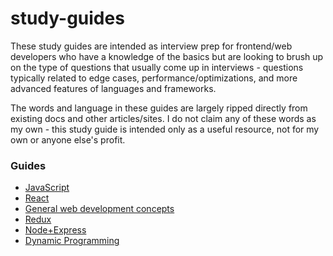 # study-guides

These study guides are intended as interview prep for frontend/web developers who have a knowledge of the basics but are looking to brush up on the type of questions that usually come up in interviews - questions typically related to edge cases, performance/optimizations, and more advanced features of languages and frameworks.

The words and language in these guides are largely ripped directly from existing docs and other articles/sites. I do not claim any of these words as my own - this study guide is intended only as a useful resource, not for my own or anyone else's profit.

### Guides

- [JavaScript](guides/javascript.md)
- [React](guides/react.md)
- [General web development concepts](guides/general-web-dev.md)
- [Redux](guides/redux.md)
- [Node+Express](guides/node-and-express.md)
- [Dynamic Programming](guides/dynamic-programming.md)
